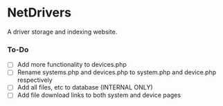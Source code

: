 # NetDrivers
A driver storage and indexing website.

### To-Do
- [ ] Add more functionality to devices.php
- [ ] Rename systems.php and devices.php to system.php and device.php respectively
- [ ] Add all files, etc to database (INTERNAL ONLY)
- [ ] Add file download links to both system and device pages

